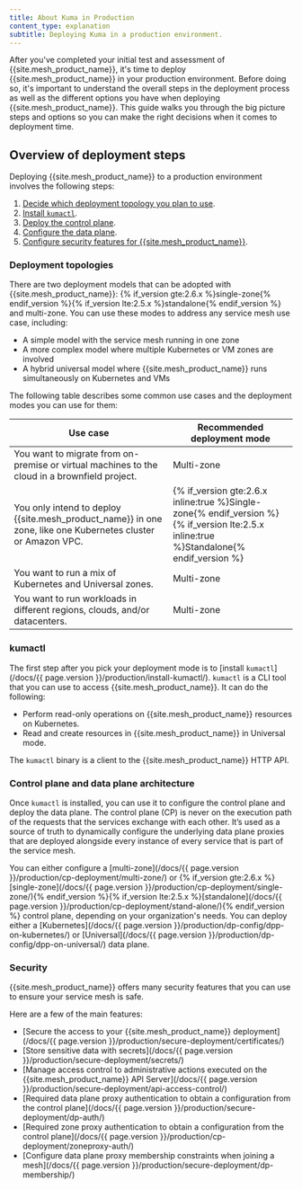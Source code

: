 ```yaml
---
title: About Kuma in Production 
content_type: explanation
subtitle: Deploying Kuma in a production environment. 
---
```


After you've completed your initial test and assessment of {{site.mesh_product_name}}, it's time to deploy {{site.mesh_product_name}} in your production environment. Before doing so, it's important to understand the overall steps in the deployment process as well as the different options you have when deploying {{site.mesh_product_name}}. This guide walks you through the big picture steps and options so you can make the right decisions when it comes to deployment time.

## Overview of deployment steps

Deploying {{site.mesh_product_name}} to a production environment involves the following steps:

1. [Decide which deployment topology you plan to use](#deployment-topologies).
1. [Install `kumactl`](#kumactl).
1. [Deploy the control plane](#control-plane-and-data-plane-architecture).
1. [Configure the data plane](#control-plane-and-data-plane-architecture).
1. [Configure security features for {{site.mesh_product_name}}](#security).

### Deployment topologies

There are two deployment models that can be adopted with {{site.mesh_product_name}}: {% if_version gte:2.6.x %}single-zone{% endif_version %}{% if_version lte:2.5.x %}standalone{% endif_version %} and multi-zone. You can use these modes to address any service mesh use case, including:
* A simple model with the service mesh running in one zone
* A more complex model where multiple Kubernetes or VM zones are involved
* A hybrid universal model where {{site.mesh_product_name}} runs simultaneously on Kubernetes and VMs

The following table describes some common use cases and the deployment modes you can use for them:

| Use case | Recommended deployment mode                                                                                                  |
| -------- |------------------------------------------------------------------------------------------------------------------------------|
| You want to migrate from on-premise or virtual machines to the cloud in a brownfield project. | Multi-zone                                                                                                                   |
| You only intend to deploy {{site.mesh_product_name}} in one zone, like one Kubernetes cluster or Amazon VPC. | {% if_version gte:2.6.x inline:true %}Single-zone{% endif_version %}{% if_version lte:2.5.x inline:true %}Standalone{% endif_version %} |
| You want to run a mix of Kubernetes and Universal zones. | Multi-zone                                                                                                                   |
| You want to run workloads in different regions, clouds, and/or datacenters. | Multi-zone                                                                                                                   |

### kumactl

The first step after you pick your deployment mode is to [install `kumactl`](/docs/{{ page.version }}/production/install-kumactl/). `kumactl` is a CLI tool that you can use to access {{site.mesh_product_name}}. It can do the following:

* Perform read-only operations on {{site.mesh_product_name}} resources on Kubernetes. 
* Read and create resources in {{site.mesh_product_name}} in Universal mode.

The `kumactl` binary is a client to the {{site.mesh_product_name}} HTTP API. 

### Control plane and data plane architecture

Once `kumactl` is installed, you can use it to configure the control plane and deploy the data plane. The control plane (CP) is never on the execution path of the requests that the services exchange with each other. It’s used as a source of truth to dynamically configure the underlying data plane proxies that are deployed alongside every instance of every service that is part of the service mesh.

You can either configure a [multi-zone](/docs/{{ page.version }}/production/cp-deployment/multi-zone/) or {% if_version gte:2.6.x %}[single-zone](/docs/{{ page.version }}/production/cp-deployment/single-zone/){% endif_version %}{% if_version lte:2.5.x %}[standalone](/docs/{{ page.version }}/production/cp-deployment/stand-alone/){% endif_version %} control plane, depending on your organization's needs. You can deploy either a [Kubernetes](/docs/{{ page.version }}/production/dp-config/dpp-on-kubernetes/) or [Universal](/docs/{{ page.version }}/production/dp-config/dpp-on-universal/) data plane.

### Security

{{site.mesh_product_name}} offers many security features that you can use to ensure your service mesh is safe.

Here are a few of the main features:

* [Secure the access to your {{site.mesh_product_name}} deployment](/docs/{{ page.version }}/production/secure-deployment/certificates/)
* [Store sensitive data with secrets](/docs/{{ page.version }}/production/secure-deployment/secrets/)
* [Manage access control to administrative actions executed on the {{site.mesh_product_name}} API Server](/docs/{{ page.version }}/production/secure-deployment/api-access-control/)
* [Required data plane proxy authentication to obtain a configuration from the control plane](/docs/{{ page.version }}/production/secure-deployment/dp-auth/)
* [Required zone proxy authentication to obtain a configuration from the control plane](/docs/{{ page.version }}/production/cp-deployment/zoneproxy-auth/)
* [Configure data plane proxy membership constraints when joining a mesh](/docs/{{ page.version }}/production/secure-deployment/dp-membership/)
